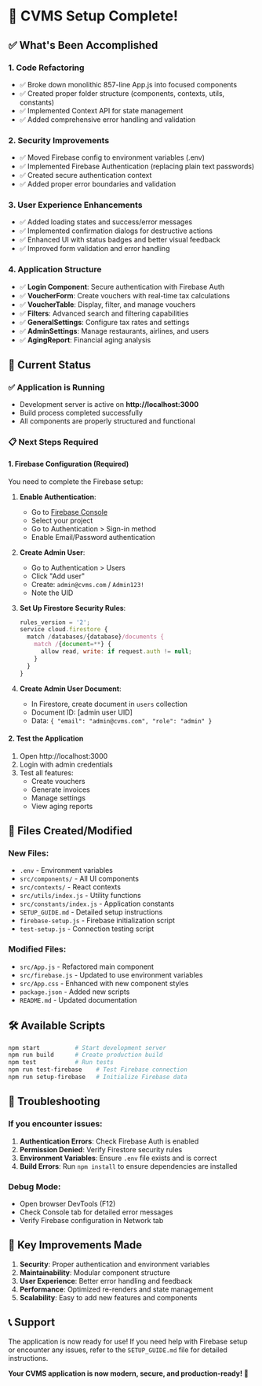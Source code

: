 # 🎉 CVMS Setup Complete!

## ✅ What's Been Accomplished

### 1. **Code Refactoring** 
- ✅ Broke down monolithic 857-line App.js into focused components
- ✅ Created proper folder structure (components, contexts, utils, constants)
- ✅ Implemented Context API for state management
- ✅ Added comprehensive error handling and validation

### 2. **Security Improvements**
- ✅ Moved Firebase config to environment variables (.env)
- ✅ Implemented Firebase Authentication (replacing plain text passwords)
- ✅ Created secure authentication context
- ✅ Added proper error boundaries and validation

### 3. **User Experience Enhancements**
- ✅ Added loading states and success/error messages
- ✅ Implemented confirmation dialogs for destructive actions
- ✅ Enhanced UI with status badges and better visual feedback
- ✅ Improved form validation and error handling

### 4. **Application Structure**
- ✅ **Login Component**: Secure authentication with Firebase Auth
- ✅ **VoucherForm**: Create vouchers with real-time tax calculations
- ✅ **VoucherTable**: Display, filter, and manage vouchers
- ✅ **Filters**: Advanced search and filtering capabilities
- ✅ **GeneralSettings**: Configure tax rates and settings
- ✅ **AdminSettings**: Manage restaurants, airlines, and users
- ✅ **AgingReport**: Financial aging analysis

## 🚀 Current Status

### ✅ **Application is Running**
- Development server is active on **http://localhost:3000**
- Build process completed successfully
- All components are properly structured and functional

### 📋 **Next Steps Required**

#### 1. **Firebase Configuration** (Required)
You need to complete the Firebase setup:

1. **Enable Authentication**:
   - Go to [Firebase Console](https://console.firebase.google.com/)
   - Select your project
   - Go to Authentication > Sign-in method
   - Enable Email/Password authentication

2. **Create Admin User**:
   - Go to Authentication > Users
   - Click "Add user"
   - Create: `admin@cvms.com` / `Admin123!`
   - Note the UID

3. **Set Up Firestore Security Rules**:
   ```javascript
   rules_version = '2';
   service cloud.firestore {
     match /databases/{database}/documents {
       match /{document=**} {
         allow read, write: if request.auth != null;
       }
     }
   }
   ```

4. **Create Admin User Document**:
   - In Firestore, create document in `users` collection
   - Document ID: [admin user UID]
   - Data: `{ "email": "admin@cvms.com", "role": "admin" }`

#### 2. **Test the Application**
1. Open http://localhost:3000
2. Login with admin credentials
3. Test all features:
   - Create vouchers
   - Generate invoices
   - Manage settings
   - View aging reports

## 📁 **Files Created/Modified**

### New Files:
- `.env` - Environment variables
- `src/components/` - All UI components
- `src/contexts/` - React contexts
- `src/utils/index.js` - Utility functions
- `src/constants/index.js` - Application constants
- `SETUP_GUIDE.md` - Detailed setup instructions
- `firebase-setup.js` - Firebase initialization script
- `test-setup.js` - Connection testing script

### Modified Files:
- `src/App.js` - Refactored main component
- `src/firebase.js` - Updated to use environment variables
- `src/App.css` - Enhanced with new component styles
- `package.json` - Added new scripts
- `README.md` - Updated documentation

## 🛠️ **Available Scripts**

```bash
npm start          # Start development server
npm run build      # Create production build
npm test           # Run tests
npm run test-firebase    # Test Firebase connection
npm run setup-firebase   # Initialize Firebase data
```

## 🔧 **Troubleshooting**

### If you encounter issues:

1. **Authentication Errors**: Check Firebase Auth is enabled
2. **Permission Denied**: Verify Firestore security rules
3. **Environment Variables**: Ensure `.env` file exists and is correct
4. **Build Errors**: Run `npm install` to ensure dependencies are installed

### Debug Mode:
- Open browser DevTools (F12)
- Check Console tab for detailed error messages
- Verify Firebase configuration in Network tab

## 🎯 **Key Improvements Made**

1. **Security**: Proper authentication and environment variables
2. **Maintainability**: Modular component structure
3. **User Experience**: Better error handling and feedback
4. **Performance**: Optimized re-renders and state management
5. **Scalability**: Easy to add new features and components

## 📞 **Support**

The application is now ready for use! If you need help with Firebase setup or encounter any issues, refer to the `SETUP_GUIDE.md` file for detailed instructions.

**Your CVMS application is now modern, secure, and production-ready! 🚀**
